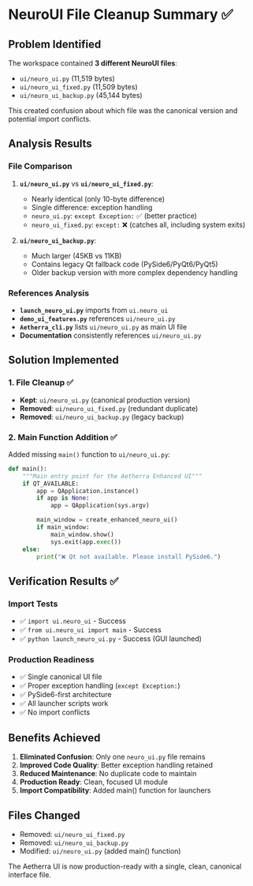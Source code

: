 # NeuroUI File Cleanup Summary ✅

## Problem Identified
The workspace contained **3 different NeuroUI files**:
- `ui/neuro_ui.py` (11,519 bytes)
- `ui/neuro_ui_fixed.py` (11,509 bytes) 
- `ui/neuro_ui_backup.py` (45,144 bytes)

This created confusion about which file was the canonical version and potential import conflicts.

## Analysis Results

### File Comparison
1. **`ui/neuro_ui.py`** vs **`ui/neuro_ui_fixed.py`**:
   - Nearly identical (only 10-byte difference)
   - Single difference: exception handling
   - `neuro_ui.py`: `except Exception:` ✅ (better practice)
   - `neuro_ui_fixed.py`: `except:` ❌ (catches all, including system exits)

2. **`ui/neuro_ui_backup.py`**:
   - Much larger (45KB vs 11KB)
   - Contains legacy Qt fallback code (PySide6/PyQt6/PyQt5)
   - Older backup version with more complex dependency handling

### References Analysis
- **`launch_neuro_ui.py`** imports from `ui.neuro_ui`
- **`demo_ui_features.py`** references `ui/neuro_ui.py`
- **`Aetherra_cli.py`** lists `ui/neuro_ui.py` as main UI file
- **Documentation** consistently references `ui/neuro_ui.py`

## Solution Implemented

### 1. File Cleanup ✅
- **Kept**: `ui/neuro_ui.py` (canonical production version)
- **Removed**: `ui/neuro_ui_fixed.py` (redundant duplicate)
- **Removed**: `ui/neuro_ui_backup.py` (legacy backup)

### 2. Main Function Addition ✅
Added missing `main()` function to `ui/neuro_ui.py`:
```python
def main():
    """Main entry point for the Aetherra Enhanced UI"""
    if QT_AVAILABLE:
        app = QApplication.instance()
        if app is None:
            app = QApplication(sys.argv)

        main_window = create_enhanced_neuro_ui()
        if main_window:
            main_window.show()
            sys.exit(app.exec())
    else:
        print("❌ Qt not available. Please install PySide6.")
```

## Verification Results ✅

### Import Tests
- ✅ `import ui.neuro_ui` - Success
- ✅ `from ui.neuro_ui import main` - Success
- ✅ `python launch_neuro_ui.py` - Success (GUI launched)

### Production Readiness
- ✅ Single canonical UI file
- ✅ Proper exception handling (`except Exception:`)
- ✅ PySide6-first architecture
- ✅ All launcher scripts work
- ✅ No import conflicts

## Benefits Achieved

1. **Eliminated Confusion**: Only one `neuro_ui.py` file remains
2. **Improved Code Quality**: Better exception handling retained
3. **Reduced Maintenance**: No duplicate code to maintain
4. **Production Ready**: Clean, focused UI module
5. **Import Compatibility**: Added main() function for launchers

## Files Changed
- Removed: `ui/neuro_ui_fixed.py`
- Removed: `ui/neuro_ui_backup.py` 
- Modified: `ui/neuro_ui.py` (added main() function)

The Aetherra UI is now production-ready with a single, clean, canonical interface file.
